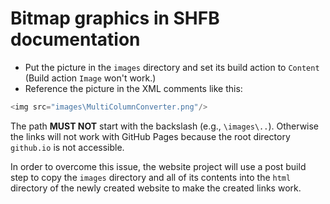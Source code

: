 ﻿# Bitmap graphics in SHFB documentation
- Put the picture in the `images` directory and set its build action to `Content` (Build action `Image` won't work.)
- Reference the picture in the XML comments like this:
```csharp
<img src="images\MultiColumnConverter.png"/>
```
The path **MUST NOT** start with the backslash (e.g., `\images\..`). Otherwise the links will not 
work with GitHub Pages because the root directory `github.io` is not accessible.

In order to overcome this issue, the website project will use a post build step to copy 
the `images` directory and all of its contents into the `html` directory of the newly created
website to make the created links work.